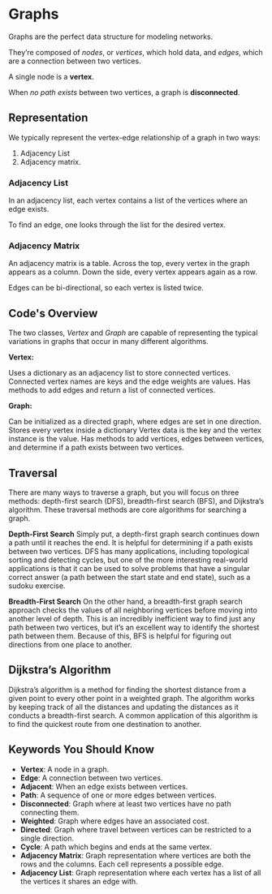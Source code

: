 # Graphs

Graphs are the perfect data structure for modeling networks.

They’re composed of _nodes_, or _vertices_, which hold data, and _edges_, which are a connection between two vertices.

A single node is a **vertex**.

When _no path exists_ between two vertices, a graph is **disconnected**.

## Representation

We typically represent the vertex-edge relationship of a graph in two ways:

1. Adjacency List
2. Adjacency matrix.

### Adjacency List

In an adjacency list, each vertex contains a list of the vertices where an edge exists.

To find an edge, one looks through the list for the desired vertex.

### Adjacency Matrix

An adjacency matrix is a table.
Across the top, every vertex in the graph appears as a column. Down the side, every vertex appears again as a row.

Edges can be bi-directional, so each vertex is listed twice.

## Code's Overview

The two classes, _Vertex_ and _Graph_ are capable of representing the typical variations in graphs that occur in many different algorithms.

**Vertex:**

Uses a dictionary as an adjacency list to store connected vertices.
Connected vertex names are keys and the edge weights are values.
Has methods to add edges and return a list of connected vertices.

**Graph:**

Can be initialized as a directed graph, where edges are set in one direction.
Stores every vertex inside a dictionary
Vertex data is the key and the vertex instance is the value.
Has methods to add vertices, edges between vertices, and determine if a path exists between two vertices.

## Traversal

There are many ways to traverse a graph, but you will focus on three methods: depth-first search (DFS), breadth-first search (BFS), and Dijkstra’s algorithm. These traversal methods are core algorithms for searching a graph.

**Depth-First Search**
Simply put, a depth-first graph search continues down a path until it reaches the end. It is helpful for determining if a path exists between two vertices. DFS has many applications, including topological sorting and detecting cycles, but one of the more interesting real-world applications is that it can be used to solve problems that have a singular correct answer (a path between the start state and end state), such as a sudoku exercise.

**Breadth-First Search**
On the other hand, a breadth-first graph search approach checks the values of all neighboring vertices before moving into another level of depth. This is an incredibly inefficient way to find just any path between two vertices, but it’s an excellent way to identify the shortest path between them. Because of this, BFS is helpful for figuring out directions from one place to another.

## Dijkstra’s Algorithm

Dijkstra’s algorithm is a method for finding the shortest distance from a given point to every other point in a weighted graph. The algorithm works by keeping track of all the distances and updating the distances as it conducts a breadth-first search. A common application of this algorithm is to find the quickest route from one destination to another.

## Keywords You Should Know

- **Vertex**: A node in a graph.
- **Edge**: A connection between two vertices.
- **Adjacent**: When an edge exists between vertices.
- **Path**: A sequence of one or more edges between vertices.
- **Disconnected**: Graph where at least two vertices have no path connecting them.
- **Weighted**: Graph where edges have an associated cost.
- **Directed**: Graph where travel between vertices can be restricted to a single direction.
- **Cycle**: A path which begins and ends at the same vertex.
- **Adjacency Matrix**: Graph representation where vertices are both the rows and the columns. Each cell represents a possible edge.
- **Adjacency List**: Graph representation where each vertex has a list of all the vertices it shares an edge with.
